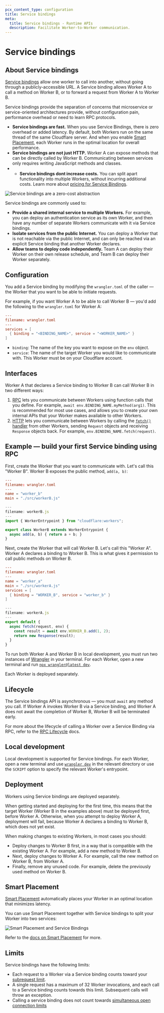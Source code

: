 ```yaml
---
pcx_content_type: configuration
title: Service bindings
meta:
  title: Service bindings - Runtime APIs
  description: Facilitate Worker-to-Worker communication.
---
```


# Service bindings

## About Service bindings

[Service bindings](/workers/runtime-apis/bindings/service-bindings/) allow one worker to call into another, without going through a publicly-accessible URL. A Service binding allows Worker A to call a method on Worker B, or to forward a request from Worker A to Worker B.

Service bindings provide the separation of concerns that microservice or service-oriented architectures provide, without configuration pain, performance overhead or need to learn RPC protocols.

- **Service bindings are fast.** When you use Service Bindings, there is zero overhead or added latency. By default, both Workers run on the same thread of the same Cloudflare server. And when you enable [Smart Placement](/workers/configuration/smart-placement/), each Worker runs in the optimal location for overall performance.
- **Service bindings are not just HTTP.** Worker A can expose methods that can be directly called by Worker B. Communicating between services only requires writing JavaScript methods and classes.
- - **Service bindings dont increase costs.** You can split apart functionality into multiple Workers, without incurring additional costs. Learn more about [pricing for Service Bindings](/workers/platform/pricing/#service-bindings).

![Service bindings are a zero-cost abstraction](/images/workers/platform/bindings/service-bindings-comparison.png)

Service bindings are commonly used to:

- **Provide a shared internal service to multiple Workers.** For example, you can deploy an authentication service as its own Worker, and then have any number of separate Workers communicate with it via Service bindings.
- **Isolate services from the public Internet.** You can deploy a Worker that is not reachable via the public Internet, and can only be reached via an explicit Service binding that another Worker declares.
- **Allow teams to deploy code independently.** Team A can deploy their Worker on their own release schedule, and Team B can deploy their Worker separately.

## Configuration

You add a Service binding by modifying the `wrangler.toml` of the caller — the Worker that you want to be able to initiate requests.

For example, if you want Worker A to be able to call Worker B — you'd add the following to the `wrangler.toml` for Worker A:
```toml
---
filename: wrangler.toml
---
services = [
  { binding = "<BINDING_NAME>", service = "<WORKER_NAME>" }
]
```

* `binding`: The name of the key you want to expose on the `env` object.
* `service`: The name of the target Worker you would like to communicate with. This Worker must be on your Cloudflare account.

## Interfaces

Worker A that declares a Service binding to Worker B can call Worker B in two different ways:

1. [RPC](/workers/runtime-apis/bindings/service-bindings/rpc) lets you communicate between Workers using function calls that you define. For example, `await env.BINDING_NAME.myMethod(arg1)`. This is recommended for most use cases, and allows you to create your own internal APIs that your Worker makes available to other Workers.
2. [HTTP](/workers/runtime-apis/bindings/service-bindings/http) lets you communicate between Workers by calling the [`fetch()` handler](/workers/runtime-apis/handlers/fetch) from other Workers, sending `Request` objects and receiving `Response` objects back. For example, `env.BINDING_NAME.fetch(request)`.

## Example — build your first Service binding using RPC

First, create the Worker that you want to communicate with. Let's call this "Worker B". Worker B exposes the public method, `add(a, b)`:

```toml
---
filename: wrangler.toml
---
name = "worker_b"
main = "./src/workerB.js"
```

```js
---
filename: workerB.js
---
import { WorkerEntrypoint } from "cloudflare:workers";

export class WorkerB extends WorkerEntrypoint {
  async add(a, b) { return a + b; }
}
```

Next, create the Worker that will call Worker B. Let's call this "Worker A". Worker A declares a binding to Worker B. This is what gives it permission to call public methods on Worker B.

```toml
---
filename: wrangler.toml
---
name = "worker_a"
main = "./src/workerA.js"
services = [
  { binding = "WORKER_B", service = "worker_b" }
]
```

```js
---
filename: workerA.js
---
export default {
  async fetch(request, env) {
    const result = await env.WORKER_B.add(1, 2);
    return new Response(result);
  }
}
```

To run both Worker A and Worker B in local development, you must run two instances of [Wrangler](/workers/wrangler) in your terminal. For each Worker, open a new terminal and run [`npx wrangler@latest dev`](/workers/wrangler/commands#dev).

Each Worker is deployed separately.

## Lifecycle

The Service bindings API is asynchronous — you must `await` any method you call. If Worker A invokes Worker B via a Service binding, and Worker A does not await the completion of Worker B, Worker B will be terminated early.

For more about the lifecycle of calling a Worker over a Service Binding via RPC, refer to the [RPC Lifecycle](/workers/runtime-apis/rpc/lifecycle) docs.

## Local development

Local development is supported for Service bindings. For each Worker, open a new terminal and use [`wrangler dev`](/workers/wrangler/commands/#dev) in the relevant directory or use the `SCRIPT` option to specify the relevant Worker's entrypoint.

## Deployment

Workers using Service bindings are deployed separately.

When getting started and deploying for the first time, this means that the target Worker (Worker B in the examples above) must be deployed first, before Worker A. Otherwise, when you attempt to deploy Worker A, deployment will fail, because Worker A declares a binding to Worker B, which does not yet exist.

When making changes to existing Workers, in most cases you should:

- Deploy changes to Worker B first, in a way that is compatible with the existing Worker A. For example, add a new method to Worker B.
- Next, deploy changes to Worker A. For example, call the new method on Worker B, from Worker A.
- Finally, remove any unused code. For example, delete the previously used method on Worker B.

## Smart Placement

[Smart Placement](/workers/configuration/smart-placement) automatically places your Worker in an optimal location that minimizes latency.

You can use Smart Placement together with Service bindings to split your Worker into two services:

![Smart Placement and Service Bindings](/images/workers/platform/smart-placement-service-bindings.png)

Refer to the [docs on Smart Placement](/workers/configuration/smart-placement/#best-practices) for more.

## Limits

Service bindings have the following limits:

* Each request to a Worker via a Service binding counts toward your [subrequest limit](/workers/platform/limits/#subrequests).
* A single request has a maximum of 32 Worker invocations, and each call to a Service binding counts towards this limit. Subsequent calls will throw an exception.
* Calling a service binding does not count towards [simultaneous open connection limits](/workers/platform/limits/#simultaneous-open-connections)
